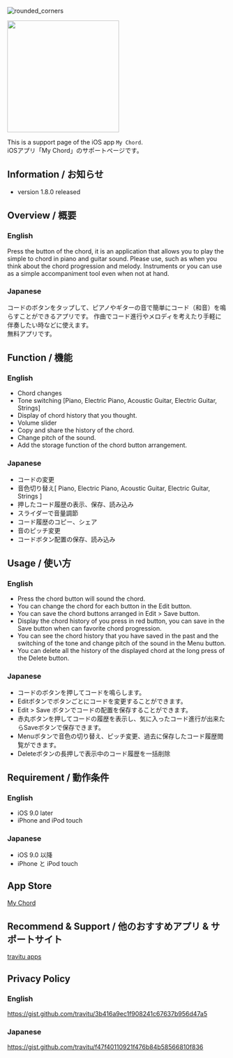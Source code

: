 ![rounded_corners](https://user-images.githubusercontent.com/6576679/31234344-9fe00f9a-aa29-11e7-832f-054d4727aa67.png)


<img src="https://user-images.githubusercontent.com/6576679/64878926-a2b5c680-d68f-11e9-8ba1-18f88107c0c8.jpg" width="256px">

This is a support page of the iOS app `My Chord`.  
iOSアプリ「My Chord」のサポートページです。

## Information / お知らせ  
- version 1.8.0 released

## Overview / 概要  
### English
Press the button of the chord, it is an application that allows you to play the simple to chord in piano and guitar sound.
Please use, such as when you think about the chord progression and melody.
Instruments or you can use as a simple accompaniment tool even when not at hand. 

### Japanese  
コードのボタンをタップして、ピアノやギターの音で簡単にコード（和音）を鳴らすことができるアプリです。
作曲でコード進行やメロディを考えたり手軽に伴奏したい時などに使えます。  
無料アプリです。

## Function / 機能  
### English
- Chord changes
- Tone switching [Piano, Electric Piano, Acoustic Guitar, Electric Guitar, Strings]
- Display of chord history that you thought.
- Volume slider
- Copy and share the history of the chord.
- Change pitch of the sound.
- Add the storage function of the chord button arrangement.

### Japanese
- コードの変更
- 音色切り替え[ Piano, Electric Piano, Acoustic Guitar, Electric Guitar, Strings ]
- 押したコード履歴の表示、保存、読み込み
- スライダーで音量調節
- コード履歴のコピー、シェア
- 音のピッチ変更
- コードボタン配置の保存、読み込み

## Usage / 使い方  
### English
- Press the chord button will sound the chord.
- You can change the chord for each button in the Edit button.
- You can save the chord buttons arranged in Edit > Save button.
- Display the chord history of you press in red button, you can save in the Save button when can favorite chord progression.
- You can see the chord history that you have saved in the past and the switching of the tone and change pitch of the sound in the Menu button.
- You can delete all the history of the displayed chord at the long press of the Delete button. 

### Japanese
- コードのボタンを押してコードを鳴らします。
- Editボタンでボタンごとにコードを変更することができます。
- Edit > Save ボタンでコードの配置を保存することができます。
- 赤丸ボタンを押してコードの履歴を表示し、気に入ったコード進行が出来たらSaveボタンで保存できます。
- Menuボタンで音色の切り替え、ピッチ変更、過去に保存したコード履歴閲覧ができます。
- Deleteボタンの長押しで表示中のコード履歴を一括削除

## Requirement / 動作条件  
### English
- iOS 9.0 later
- iPhone and iPod touch

### Japanese
- iOS 9.0 以降
- iPhone と iPod touch

## App Store 
<a href="https://itunes.apple.com/us/app/my-chord/id953517029?l=ja&ls=1&mt=8" target="_blank">My Chord</a>

## Recommend & Support / 他のおすすめアプリ & サポートサイト
<a href="http://travitu-app.hatenablog.com/entry/2016/12/05/214126" target="_blank">travitu apps</a>

## Privacy Policy
### English
https://gist.github.com/travitu/3b416a9ec1f908241c67637b956d47a5

### Japanese
https://gist.github.com/travitu/f47f40110921f476b84b58566810f836


